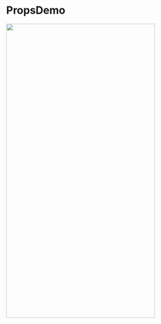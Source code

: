 # PropsDemo
<img src="https://user-images.githubusercontent.com/58502479/71655600-7bc5f200-2d5d-11ea-8a90-a4ef25f3af4a.png" width="400" height="790">
